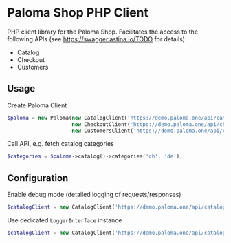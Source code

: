 Paloma Shop PHP Client
========

PHP client library for the Paloma Shop. Facilitates the access to the following APIs (see https://swagger.astina.io/TODO for details):

- Catalog
- Checkout
- Customers

## Usage
Create Paloma Client
```php
$paloma = new Paloma(new CatalogClient('https://demo.paloma.one/api/catalog/', 'yourAPIKey'),
                     new CheckoutClient('https://demo.paloma.one/api/checkout/', 'yourAPIKey'),
                     new CustomersClient('https://demo.paloma.one/api/customers/', 'yourAPIKey'));
```
Call API, e.g. fetch catalog categories
```php
$categories = $paloma->catalog()->categories('ch', 'de');
```
## Configuration
Enable debug mode (detailed logging of requests/responses)
```php
$catalogClient = new CatalogClient('https://demo.paloma.one/api/catalog/', 'yourAPIKey', true)
```
Use dedicated `LoggerInterface` instance
```php
$catalogClient = new CatalogClient('https://demo.paloma.one/api/catalog/', 'yourAPIKey', true, $myLogger);
```

